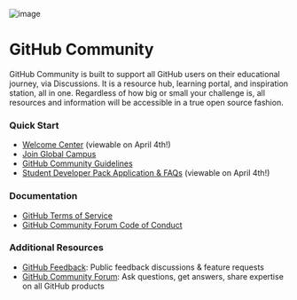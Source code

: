 ![image](https://user-images.githubusercontent.com/6633808/160689302-3fe5e5d4-ba24-4525-8ed1-a8351ccbc0ef.png)

# GitHub Community
GitHub Community is built to support all GitHub users on their educational journey, via Discussions. It is a resource hub, learning portal, and inspiration station, all in one. Regardless of how big or small your challenge is, all resources and information will be accessible in a true open source fashion. 

### Quick Start

* [Welcome Center](#) (viewable on April 4th!)
* [Join Global Campus](https://education.github.com/benefits?type=student) 
* [GitHub Community Guidelines](https://docs.github.com/en/site-policy/github-terms/github-community-guidelines)
* [Student Developer Pack Application & FAQs](#) (viewable on April 4th!)

### Documentation

* [GitHub Terms of Service](https://docs.github.com/en/site-policy/github-terms/github-terms-of-service)
* [GitHub Community Forum Code of Conduct](https://docs.github.com/en/site-policy/github-terms/github-community-forum-code-of-conduct)

### Additional Resources

* [GitHub Feedback](https://github.com/github/feedback/discussions): Public feedback discussions & feature requests
* [GitHub Community Forum](https://github.community/): Ask questions, get answers, share expertise on all GitHub products
